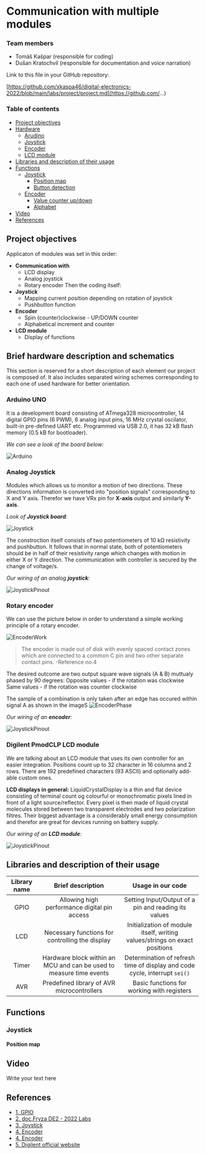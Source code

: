 # Communication with multiple modules

### Team members

* Tomáš Kašpar (responsible for coding)
* Dušan Kratochvíl (responsible for documentation and voice narration)


Link to this file in your GitHub repository:

[https://github.com/xkaspa46/digital-electronics-2022/blob/main/labs/project/project.md](https://github.com/...)

### Table of contents

* [Project objectives](#objectives)
* [Hardware](#hardware)
  * [Arudino](#arduinoHW)
  * [Joystick](#joystickHW)
  * [Encoder](#encoderHW)
  * [LCD module](#LCDHW)
* [Libraries and description of their usage](#libs)
* [Functions](#functions)
  * [Joystick](#joystick)
    * [Position map](#positionmap)
    * [Button detection](#buttondetect)
  * [Encoder](#encoder)
    * [Value counter up/down](#counter)
    * [Alphabet](#alphabet)
* [Video](#video)
* [References](#references)

<a name="objectives"></a>

## Project objectives

Applicaton of modules was set in this order:
- **Communication with**
  * LCD display
  * Analog joystick
  * Rotary encoder
Then the coding itself:
- **Joystick**
  * Mapping current position depending on rotation of joystick
  * Pushbutton function
- **Encoder**
  * Spin (counter)clockwise - UP/DOWN counter
  * Alphabetical increment and counter
- **LCD module**
  * Display of functions


<a name="hardware"></a>

## Brief hardware description and schematics

This section is reserved for a short description of each element our project is composed of. It also includes separated wiring schemes corresponding to each one of used hardware for better orientation.

<a name="arduinoHW"></a>

### Arduino UNO

It is a development board consisting of ATmega328 microcontroller, 14 digital GPIO pins (6 PWM), 6 analog input pins, 16 MHz crystal oscilator, built-in pre-defined UART etc. Programmed via USB 2.0, it has 32 kB flash memory (0.5 kB for bootloader). 

*We can see a look of the board below:*

![Arduino](pictures/ArduinoBoard2.jpg)

<a name="joystickHW"></a>

### Analog Joystick

Modules which allows us to monitor a motion of two directions. These directions information is converted  into "position signals" corresponding to X and Y axis. Therefor we have VRx pin for **X-axis** output and similarly **Y-axis**.

*Look of **Joystick board**:*

![Joystick](pictures/Joystick.jpg)

The constroction itself consists of two potentiometers of 10 kΩ resistivity and pushbutton. It follows that in normal state, both of potentiometers should be in half of their resistivity range which changes with motion in either X or Y direction. The communication with controller is secured by the change of voltage/s.

*Our wiring of an analog **joystick**:*

![JoystickPinout](pictures/JoystickPinout.png)

<a name="encoderHW"></a>

### Rotary encoder

We can use the picture below in order to understand a simple working principle of a rotary encoder.

![EncoderWork](pictures/EncoderWork.png)

> The encoder is made out of disk with evenly spaced contact zones which are connected to a common C pin and two other separate contact pins. -Reference no.4

The desired outcome are two output square wave signals (A & B) muttualy phased by 90 degrees:
Opposite values - if the rotation was clockwise
Same values     - if the rotation was counter clockwise

The sample of a combination is only taken after an edge has occured within signal A as shown in the imageS
![EncoderPhase](pictures/EncoderPhase.png)


*Our wiring of an **encoder**:*

![JoystickPinout](pictures/EncoderPinout.png)

<a name="LCDHW"></a>

### Digilent PmodCLP LCD module

We are talking about an LCD module that uses its own controller for an easier integration. Positions count up to 32 character in 16 columns and 2 rows. There are 192 predefined characters (93 ASCII) and optionally add-able custom ones.

**LCD displays in general:**
LiquidCrystalDisplay is a thin and flat device consisting of terminal count og colourful or monochromatic pixels lined in front of a light source/reflector. Every pixel is then made of liquid crystal molecules stored between two transparent electrodes and two polarization filtres. 
Their biggest advantage is a considerably small energy consumption and therefor are great for devices running on battery supply. 


*Our wiring of an **LCD module**:*

![JoystickPinout](pictures/LCDPinout.png)

<a name="libs"></a>

## Libraries and description of their usage


   | **Library name** | **Brief description** | **Usage in our code** |
   | :-: | :-: | :-: |
   | GPIO  | Allowing high performance digital pin access | Setting Input/Output of a pin and reading its values |
   | LCD   | Necessary functions for controlling the display | Initialization of module itself, writing values/strings on exact positions |
   | Timer | Hardware block within an MCU and can be used to measure time events | Determination of refresh time of display and code cycle, interrupt `sei()` |
   | AVR   | Predefined library of AVR microcontrollers | Basic functions for working with registers |


<a name="functions"></a>

## Functions

<a name="joystick"></a>

### Joystick

#### Position map


<a name="video"></a>

## Video

Write your text here

<a name="references"></a>

## References

* [1. GPIO](https://github.com/mikaelpatel/Arduino-GPIO)
* [2. doc.Fryza DE2 - 2022 Labs](https://github.com/tomas-fryza/digital-electronics-2/tree/master/labs)
* [3. Joystick](https://navody.dratek.cz/navody-k-produktum/arduino-joystick-ps2.html)
* [4. Encoder](https://howtomechatronics.com/tutorials/arduino/rotary-encoder-works-use-arduino/?fbclid=IwAR1UxOQv36Y3HIfpMDaVhkYf1JpnIz0Ywbn_U0N9zagLQHEsaXvEKFfGdwQ)
* [4. Encoder](https://howtomechatronics.com/tutorials/arduino/rotary-encoder-works-use-arduino/?fbclid=IwAR1UxOQv36Y3HIfpMDaVhkYf1JpnIz0Ywbn_U0N9zagLQHEsaXvEKFfGdwQ)
* [5. Digilent official website](https://projects.digilentinc.com/products/pmod-clp)
